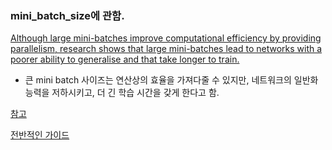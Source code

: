 ### mini_batch_size에 관함.

[Although large mini-batches improve computational efficiency by providing parallelism, research shows that large mini-batches lead to networks with a poorer ability to generalise and that take longer to train. ](https://www.topbots.com/how-solve-memory-challenges-deep-learning-neural-networks-graphcore/)

- 큰 mini batch 사이즈는 연산상의 효율을 가져다줄 수 있지만, 네트워크의 일반화 능력을 저하시키고, 더 긴 학습 시간을 갖게 한다고 함.


[참고](https://stats.stackexchange.com/questions/164876/what-is-the-trade-off-between-batch-size-and-number-of-iterations-to-train-a-neu)

[전반적인 가이드](https://www.kaggle.com/code/residentmario/full-batch-mini-batch-and-online-learning/notebook)
